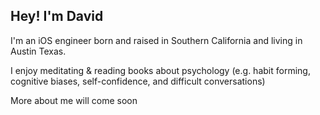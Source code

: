 ## Hey! I'm David

I'm an iOS engineer born and raised in Southern California and living in Austin Texas.

I enjoy meditating & reading books about psychology (e.g. habit forming, cognitive biases, self-confidence, and difficult conversations)

More about me will come soon
